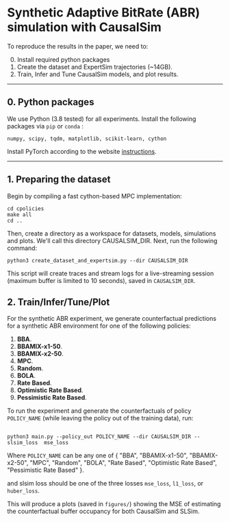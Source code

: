 # Synthetic Adaptive BitRate (ABR) simulation with CausalSim

To reproduce the results in the paper, we need to:

0. Install required python packages
1. Create the dataset and ExpertSim trajectories (~14GB).
2. Train, Infer and Tune CausalSim models, and plot results.

---
## 0. Python packages
We use Python (3.8 tested) for all experiments. Install the following packages via `pip` or `conda` :
```
numpy, scipy, tqdm, matplotlib, scikit-learn, cython
```
Install PyTorch according to the website [instructions](https://pytorch.org).

---
## 1. Preparing the dataset

Begin by compiling a fast cython-based MPC implementation:
```
cd cpolicies
make all
cd ..
```

Then, create a directory as a workspace for datasets, models, simulations and plots. We'll call this directory CAUSALSIM_DIR.
Next, run the following command:
```
python3 create_dataset_and_expertsim.py --dir CAUSALSIM_DIR
```
This script will create traces and stream logs for a live-streaming session (maximum buffer is limited to 10 seconds), saved in `CAUSALSIM_DIR`.

## 2. Train/Infer/Tune/Plot

For the synthetic ABR experiment, we generate counterfactual predictions for a synthetic ABR environment for one of the following policies:

1. **BBA**.
2. **BBAMIX-x1-50**.
3. **BBAMIX-x2-50**.
4. **MPC**.
5. **Random**.
6. **BOLA**.
7. **Rate Based**.
8. **Optimistic Rate Based**.
9. **Pessimistic Rate Based**.

To run the experiment and generate the counterfactuals of policy `POLICY_NAME` (while leaving the policy out of the training data), run:


```

python3 main.py --policy_out POLICY_NAME --dir CAUSALSIM_DIR --slsim_loss  mse_loss

```

Where `POLICY_NAME` can be any one of {
    "BBA",
    "BBAMIX-x1-50",
    "BBAMIX-x2-50",
    "MPC",
    "Random",
    "BOLA",
    "Rate Based",
    "Optimistic Rate Based",
    "Pessimistic Rate Based"
}.

and slsim loss should be one of the three losses `mse_loss`, `l1_loss`, or `huber_loss`.

This will produce a plots (saved in `figures/`) showing the MSE of estimating the counterfactual buffer occupancy for both CausalSim and SLSim.